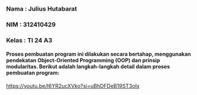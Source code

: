 ### Nama    : Julius Hutabarat
### NIM     : 312410429
### Kelas   : TI 24 A3

#### Proses pembuatan program ini dilakukan secara bertahap, menggunakan pendekatan Object-Oriented Programming (OOP) dan prinsip modularitas. Berikut adalah langkah-langkah detail dalam proses pembuatan program:
https://youtu.be/I6YR2ucXVko?si=uBhDFDeB19ST3oIx
